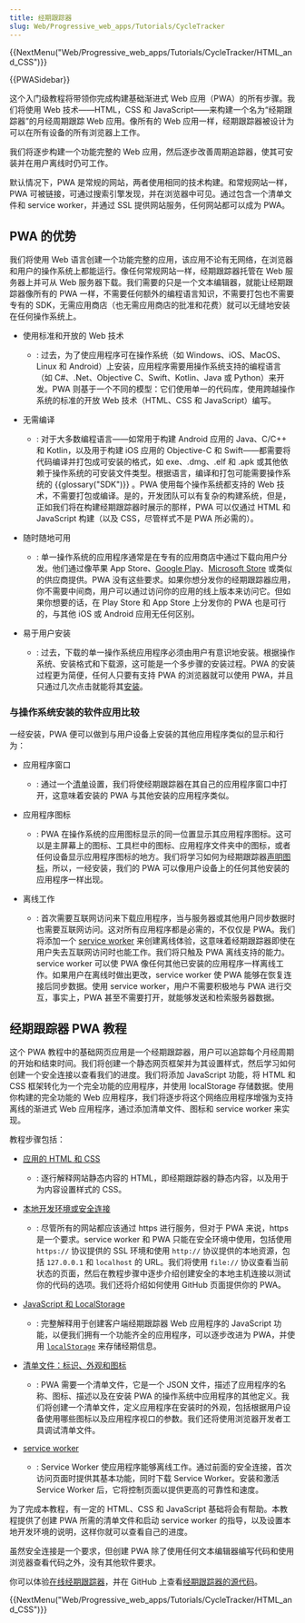 ```yaml
---
title: 经期跟踪器
slug: Web/Progressive_web_apps/Tutorials/CycleTracker
---
```


{{NextMenu("Web/Progressive_web_apps/Tutorials/CycleTracker/HTML_and_CSS")}}

{{PWASidebar}}

这个入门级教程将带领你完成构建基础渐进式 Web 应用（PWA）的所有步骤。我们将使用 Web 技术——HTML，CSS 和 JavaScript——来构建一个名为“经期跟踪器”的月经周期跟踪 Web 应用。像所有的 Web 应用一样，经期跟踪器被设计为可以在所有设备的所有浏览器上工作。

我们将逐步构建一个功能完整的 Web 应用，然后逐步改善周期追踪器，使其可安装并在用户离线时仍可工作。

默认情况下，PWA 是常规的网站，两者使用相同的技术构建。和常规网站一样，PWA 可被链接，可通过搜索引擎发现，并在浏览器中可见。通过包含一个清单文件和 service worker，并通过 SSL 提供网站服务，任何网站都可以成为 PWA。

## PWA 的优势

我们将使用 Web 语言创建一个功能完整的应用，该应用不论有无网络，在浏览器和用户的操作系统上都能运行。像任何常规网站一样，经期跟踪器托管在 Web 服务器上并可从 Web 服务器下载。我们需要的只是一个文本编辑器，就能让经期跟踪器像所有的 PWA 一样，不需要任何额外的编程语言知识，不需要打包也不需要专有的 SDK，无需应用商店（也无需应用商店的批准和花费）就可以无缝地安装在任何操作系统上。

- 使用标准和开放的 Web 技术

  - : 过去，为了使应用程序可在操作系统（如 Windows、iOS、MacOS、Linux 和 Android）上安装，应用程序需要用操作系统支持的编程语言（如 C#、.Net、Objective C、Swift、Kotlin、Java 或 Python）来开发。PWA 则基于一个不同的模型：它们使用单一的代码库，使用跨越操作系统的标准的开放 Web 技术（HTML、CSS 和 JavaScript）编写。

- 无需编译

  - : 对于大多数编程语言——如常用于构建 Android 应用的 Java、C/C++ 和 Kotlin，以及用于构建 iOS 应用的 Objective-C 和 Swift——都需要将代码编译并打包成可安装的格式，如 exe、.dmg、.elf 和 .apk 或其他依赖于操作系统的可安装文件类型。根据语言，编译和打包可能需要操作系统的 {{glossary("SDK")}} 。PWA 使用每个操作系统都支持的 Web 技术，不需要打包或编译。是的，开发团队可以有复杂的构建系统，但是，正如我们将在构建经期跟踪器时展示的那样，PWA 可以仅通过 HTML 和 JavaScript 构建（以及 CSS，尽管样式不是 PWA 所必需的）。

- 随时随地可用

  - : 单一操作系统的应用程序通常是在专有的应用商店中通过下载向用户分发。他们通过像苹果 App Store、[Google Play](https://play.google.com/store/apps)、[Microsoft Store](https://apps.microsoft.com/store/apps) 或类似的供应商提供。PWA 没有这些要求。如果你想分发你的经期跟踪器应用，你不需要中间商，用户可以通过访问你的应用的线上版本来访问它。但如果你想要的话，在 Play Store 和 App Store 上分发你的 PWA 也是可行的，与其他 iOS 或 Android 应用无任何区别。

- 易于用户安装

  - : 过去，下载的单一操作系统应用程序必须由用户有意识地安装。根据操作系统、安装格式和下载源，这可能是一个多步骤的安装过程。PWA 的安装过程更为简便，任何人只要有支持 PWA 的浏览器就可以使用 PWA，并且只通过几次点击就能将其[安装](/zh-CN/docs/Web/Progressive_web_apps/Guides/Installing)。

### 与操作系统安装的软件应用比较

一经安装，PWA 便可以做到与用户设备上安装的其他应用程序类似的显示和行为：

- 应用程序窗口

  - : 通过一个[清单](/zh-CN/docs/Web/Progressive_web_apps/Tutorials/CycleTracker/Manifest_file#app_presentation)设置，我们将使经期跟踪器在其自己的应用程序窗口中打开，这意味着安装的 PWA 与其他安装的应用程序类似。

- 应用程序图标

  - : PWA 在操作系统的应用图标显示的同一位置显示其应用程序图标。这可以是主屏幕上的图标、工具栏中的图标、应用程序文件夹中的图标，或者任何设备显示应用程序图标的地方。我们将学习如何为经期跟踪器[声明图标](/zh-CN/docs/Web/Progressive_web_apps/Tutorials/CycleTracker/Manifest_file#app_iconography)，所以，一经安装，我们的 PWA 可以像用户设备上的任何其他安装的应用程序一样出现。

- 离线工作

  - : 首次需要互联网访问来下载应用程序，当与服务器或其他用户同步数据时也需要互联网访问。这对所有应用程序都是必需的，不仅仅是 PWA。我们将添加一个 [service worker](/zh-CN/docs/Web/Progressive_web_apps/Tutorials/CycleTracker/Service_workers) 来创建离线体验，这意味着经期跟踪器即使在用户失去互联网访问时也能工作。我们将只触及 PWA 离线支持的能力。service worker 可以使 PWA 像任何其他已安装的应用程序一样离线工作。如果用户在离线时做出更改，service worker 使 PWA 能够在恢复连接后同步数据。使用 service worker，用户不需要积极地与 PWA 进行交互，事实上，PWA 甚至不需要打开，就能够发送和检索服务器数据。

## 经期跟踪器 PWA 教程

这个 PWA 教程中的基础网页应用是一个经期跟踪器，用户可以追踪每个月经周期的开始和结束时间。我们将创建一个静态网页框架并为其设置样式，然后学习如何创建一个安全连接以查看我们的进度。我们将添加 JavaScript 功能，将 HTML 和 CSS 框架转化为一个完全功能的应用程序，并使用 localStorage 存储数据。使用你构建的完全功能的 Web 应用程序，我们将逐步将这个网络应用程序增强为支持离线的渐进式 Web 应用程序，通过添加清单文件、图标和 service worker 来实现。

教程步骤包括：

- [应用的 HTML 和 CSS](/zh-CN/docs/Web/Progressive_web_apps/Tutorials/CycleTracker/HTML_and_CSS)

  - : 逐行解释网站静态内容的 HTML，即经期跟踪器的静态内容，以及用于为内容设置样式的 CSS。

- [本地开发环境或安全连接](/zh-CN/docs/Web/Progressive_web_apps/Tutorials/CycleTracker/Secure_connection)

  - : 尽管所有的网站都应该通过 https 进行服务，但对于 PWA 来说，https 是一个要求。service worker 和 PWA 只能在安全环境中使用，包括使用 `https://` 协议提供的 SSL 环境和使用 `http://` 协议提供的本地资源，包括 `127.0.0.1` 和 `localhost` 的 URL。我们将使用 `file://` 协议查看当前状态的页面，然后在教程步骤中逐步介绍创建安全的本地主机连接以测试你的代码的选项。我们还将介绍如何使用 GitHub 页面提供你的 PWA。

- [JavaScript 和 LocalStorage](/zh-CN/docs/Web/Progressive_web_apps/Tutorials/CycleTracker/JavaScript_functionality)

  - : 完整解释用于创建客户端经期跟踪器 Web 应用程序的 JavaScript 功能，以便我们拥有一个功能齐全的应用程序，可以逐步改进为 PWA，并使用 [`localStorage`](/zh-CN/docs/Web/API/Window/localStorage) 来存储经期信息。

- [清单文件：标识、外观和图标](/zh-CN/docs/Web/Progressive_web_apps/Tutorials/CycleTracker/Manifest_file)

  - : PWA 需要一个清单文件，它是一个 JSON 文件，描述了应用程序的名称、图标、描述以及在安装 PWA 的操作系统中应用程序的其他定义。我们将创建一个清单文件，定义应用程序在安装时的外观，包括根据用户设备使用哪些图标以及应用程序视口的参数。我们还将使用浏览器开发者工具调试清单文件。

- [service worker](/zh-CN/docs/Web/Progressive_web_apps/Tutorials/CycleTracker/Service_workers)

  - : Service Worker 使应用程序能够离线工作。通过前面的安全连接，首次访问页面时提供其基本功能，同时下载 Service Worker。安装和激活 Service Worker 后，它将控制页面以提供更高的可靠性和速度。

为了完成本教程，有一定的 HTML、CSS 和 JavaScript 基础将会有帮助。本教程提供了创建 PWA 所需的清单文件和启动 service worker 的指导，以及设置本地开发环境的说明，这样你就可以查看自己的进度。<!--本教程将介绍检查网络访问、定义在线和离线体验的方法。-->

虽然安全连接是一个要求，但创建 PWA 除了使用任何文本编辑器编写代码和使用浏览器查看代码之外，没有其他软件要求。

你可以体验[在线经期跟踪器](https://mdn.github.io/pwa-examples/cycletracker/)，并在 GitHub 上查看[经期跟踪器的源代码](https://github.com/mdn/pwa-examples/tree/master/cycletracker)。

{{NextMenu("Web/Progressive_web_apps/Tutorials/CycleTracker/HTML_and_CSS")}}
